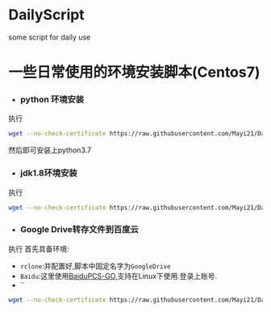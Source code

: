 # DailyScript
some script for daily use
# 一些日常使用的环境安装脚本(Centos7)
* ### python 环境安装
执行  
```sh
wget --no-check-certificate https://raw.githubusercontent.com/Mayi21/DailyScript/master/PythonEnv.sh && bash PythonEnv.sh
```  
然后即可安装上python3.7
* ### jdk1.8环境安装
执行
```sh
wget --no-check-certificate https://raw.githubusercontent.com/Mayi21/DailyScript/master/JavaEnv.sh && bash JavaEnv.sh
```
* ### Google Drive转存文件到百度云
执行
首先具备环境:
* `rclone`:并配置好,脚本中固定名字为`GoogleDrive`
* `Baidu`:这里使用[BaiduPCS-GO](https://github.com/iikira/BaiduPCS-Go/releases),支持在Linux下使用.登录上账号.
* ``
```sh
wget --no-check-certificate https://raw.githubusercontent.com/Mayi21/DailyScript/master/GoogleDriveToBaidu.sh && bash GoogleDriveToBaidu.sh
```
